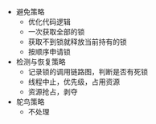 - 避免策略
	- 优化代码逻辑
	- 一次获取全部的锁
	- 获取不到锁就释放当前持有的锁
	- 按顺序申请锁
- 检测与恢复策略
	- 记录锁的调用链路图，判断是否有死锁
	- 线程中止，优先级，占用资源
	- 资源抢占，剥夺
- 鸵鸟策略
	- 不处理